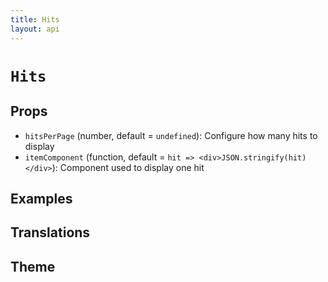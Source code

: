 ```yaml
---
title: Hits
layout: api
---
```


# `Hits`

## Props

- `hitsPerPage` (number, default = `undefined`): Configure how many hits to display
- `itemComponent` (function, default = `hit => <div>JSON.stringify(hit)</div>`): Component used to display
one hit

## Examples

## Translations

## Theme
